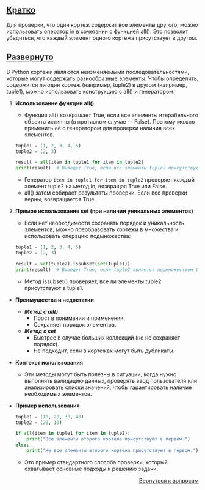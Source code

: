 ## <u>Кратко</u>

Для проверки, что один кортеж содержит все элементы другого, можно использовать оператор in в сочетании с функцией
all(). Это позволит убедиться, что каждый элемент одного кортежа присутствует в другом.

## <u>Развернуто</u>

В Python кортежи являются неизменяемыми последовательностями, которые могут содержать разнообразные элементы. Чтобы
определить, содержится ли один кортеж (например, tuple2) в другом (например, tuple1), можно использовать конструкцию с
all() и генератором.

1. **Использование функции all()**
    - Функция all() возвращает True, если все элементы итерабельного объекта истинны (в противном случае — False).
      Поэтому можно применить её с генератором для проверки наличия всех элементов.
    ```python
    tuple1 = (1, 2, 3, 4, 5)
    tuple2 = (2, 3)

    result = all(item in tuple1 for item in tuple2)
    print(result)  # Выведет True, если все элементы tuple2 присутствуют в tuple1
    ```
    - Генератор `item in tuple1 for item in tuple2` проверяет каждый элемент tuple2 на метод in, возвращая True
      или False.
    - all() затем собирает результаты проверки. Если все проверки верны, возвращается True.

2. **Прямое использование set (при наличии уникальных элементов)**
    - Если нет необходимости сохранять порядок и уникальность элементов, можно преобразовать кортежи в множества и
      использовать операцию подмножества:
    ```python
    tuple1 = (1, 2, 3, 4, 5)
    tuple2 = (2, 3)

    result = set(tuple2).issubset(set(tuple1))
    print(result)  # Выведет True, если tuple2 является подмножеством tuple1
    ```
    - Метод issubset() проверяет, все ли элементы tuple2 присутствуют в tuple1.

- **Преимущества и недостатки**
    - ***Метод с all()***
        - Прост в понимании и применении.
        - Сохраняет порядок элементов.
    - ***Метод с set***
        - Быстрее в случае больших коллекций (но не сохраняет порядок).
        - Не подходит, если в кортежах могут быть дубликаты.

- **Контекст использования**
    - Эти методы могут быть полезны в ситуации, когда нужно выполнять валидацию данных, проверять ввод пользователя или
      анализировать списки значений, чтобы гарантировать наличие необходимых элементов.

- **Пример использования**
    ```python
    tuple1 = (10, 20, 30, 40)
    tuple2 = (20, 10)

    if all(item in tuple1 for item in tuple2):
        print("Все элементы второго кортежа присутствуют в первом.")
    else:
        print("Не все элементы второго кортежа присутствуют в первом.")
    ```
    - Это пример стандартного способа проверки, который охватывает основные подходы к решению задачи.

<div align="right">

[Вернуться к вопросам](../Вопросы.md)

</div>
